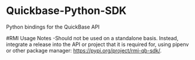 Quickbase-Python-SDK
===================

Python bindings for the QuickBase API

#RMI Usage Notes
-Should not be used on a standalone basis. Instead, integrate a release into the API or project that it is required for, using pipenv or other package manager: https://pypi.org/project/rmi-qb-sdk/.
